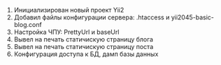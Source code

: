 1.  Инициализирован новый проект Yii2
2.  Добавил файлы конфигурации сервера: .htaccess и yii2045-basic-blog.conf
3.  Настройка ЧПУ: PrettyUrl и baseUrl
4.  Вывел на печать статичискую страницу блога
5.  Вывел на печать статичискую страницу поста
6.  Конфигурация доступа к БД, дамп базы данных